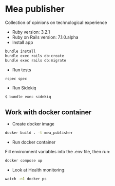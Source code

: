 # Mea publisher
Collection of opinions on technological experience

* Ruby version:
3.2.1
* Ruby on Rails version:
7.1.0.alpha
* Install app
```bash
bundle install 
bundle exec rails db:create
bundle exec rails db:migrate
```
* Run tests
```bash
rspec spec
```
* Run Sidekiq
```bash
$ bundle exec sidekiq
```
## Work with docker container
* Create docker image
```bash
docker build . -t mea_publisher
```
* Run docker container

Fill environment variables into the .env file, then run:
```bash
docker compose up
```
* Look at Health monitoring
```bash
watch -n1 docker ps
```
